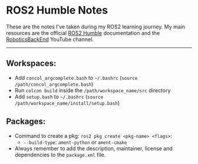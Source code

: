 # ROS2 Humble Notes

These are the notes I've taken during my ROS2 learning journey. My main resources are the official [ROS2 Humble](https://docs.ros.org/en/humble/index.html) documentation and the [RoboticsBackEnd](https://www.youtube.com/@RoboticsBackEnd) YouTube channel.

---
## Workspaces:
* Add `concol_argcomplete.bash` to `~/.bashrc` (`source /path/concol_argcomplete.bash`)
* Run `colcon build` inside the `/path/workspace_name/src` directory 
* Add `setup.bash` to `~/.bashrc` (`source /path/workspace_name/install/setup.bash`)

## Packages:
* Command to create a pkg: `ros2 pkg create <pkg-name> <flags>`:
    * `--build-type`: `ament-python` or `ament-cmake`
* Always remember to add the description, maintainer, license and dependencies to the `package.xml` file.

